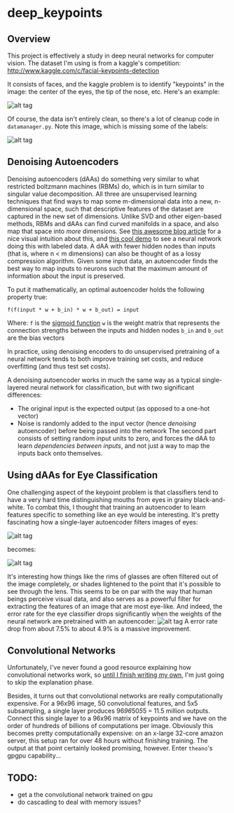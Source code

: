 # deep_keypoints #

## Overview ##

This project is effectively a study in deep neural networks for computer vision. The dataset I'm using is from a kaggle's competition: http://www.kaggle.com/c/facial-keypoints-detection

It consists of faces, and the kaggle problem is to identify "keypoints" in the image: the center of the eyes, the tip of the nose, etc. Here's an example:

![alt tag](https://raw.github.com/cowpig/deep_keypoints/master/imgs/face_with_keypoints.png)

Of course, the data isn't entirely clean, so there's a lot of cleanup code in `datamanager.py`. Note this image, which is missing some of the labels:

![alt tag](https://raw.github.com/cowpig/deep_keypoints/master/imgs/face_missing_keypoints.png)

## Denoising Autoencoders ##

Denoising autoencoders (dAAs) do something very similar to what restricted boltzmann machines (RBMs) do, which is in turn similar to singular value decomposition. All three are unsupervised learning techniques that find ways to map some m-dimensional data into a new, n-dimensional space, such that descriptive features of the dataset are captured in the new set of dimensions.
Unlike SVD and other eigen-based methods, RBMs and dAAs can find curved manifolds in a space, and also map that space into *more* dimensions. See [this awesome blog article](http://colah.github.io/posts/2014-03-NN-Manifolds-Topology/) for a nice visual intuition about this, and [this cool demo](http://cs.stanford.edu/people/karpathy/convnetjs//demo/classify2d.html) to see a neural network doing this with labeled data.
A dAA with fewer hidden nodes than inputs (that is, where n < m dimensions) can also be thought of as a lossy compression algorithm. Given some input data, an autoencoder finds the best way to map inputs to neurons such that the maximum amount of information about the input is preserved. 

To put it mathematically, an optimal autoencoder holds the following property true:

`f(f(input * w + b_in) * w + b_out) = input`

Where:
`f` is the [sigmoid function](http://mathworld.wolfram.com/SigmoidFunction.html)
`w` is the weight matrix that represents the connection strengths between the inputs and hidden nodes
`b_in` and `b_out` are the bias vectors

In practice, using denoising encoders to do unsupervised pretraining of a neural network tends to both improve training set costs, and reduce overfitting (and thus test set costs).

A denoising autoencoder works in much the same way as a typical single-layered neural network for classification, but with two significant differences:
* The original input is the expected output (as opposed to a one-hot vector)
* Noise is randomly added to the input vector (hence *denoising* autoencoder) before being passed into the network
The second part consists of setting random input units to zero, and forces the dAA to learn *dependencies between inputs*, and not just a way to map the inputs back onto themselves.

## Using dAAs for Eye Classification ##

One challenging aspect of the keypoint problem is that classifiers tend to have a very hard time distinguishing mouths from eyes in grainy black-and-white. To combat this, I thought that training an autoencoder to learn features specific to something like an eye would be interesting. 
It's pretty fascinating how a single-layer autoencoder filters images of eyes:

![alt tag](https://raw.github.com/cowpig/deep_keypoints/master/imgs/eyes_original.png)

becomes:

![alt tag](https://raw.github.com/cowpig/deep_keypoints/master/imgs/eyes_recreated_epoch_14500.png)

It's interesting how things like the rims of glasses are often filtered out of the image completely, or shades lightened to the point that it's possible to see through the lens. This seems to be on par with the way that human beings perceive visual data, and also serves as a powerful filter for extracting the features of an image that are most eye-like.
And indeed, the error rate for the eye classifier drops significantly when the weights of the neural network are pretrained with an autoencoder:
![alt tag](https://raw.github.com/cowpig/deep_keypoints/master/imgs/compare_networks.png)
A error rate drop from about 7.5% to about 4.9% is a massive improvement.

## Convolutional Networks ##

Unfortunately, I've never found a good resource explaining how convolutional networks work, so [until I finish writing my own](https://github.com/cowpig/SuperVision-Explained), I'm just going to skip the explanation phase.

Besides, it turns out that convolutional networks are really computationally expensive. For a 96x96 image, 50 convolutional features, and 5x5 subsampling, a single layer produces 96*96*50*5*5 = 11.5 million outputs. Connect this single layer to a 96x96 matrix of keypoints and we have on the order of hundreds of billions of computations per image. Obviously this becomes pretty computationally expensive: on an x-large 32-core amazon server, this setup ran for over 48 hours without finishing training. The output at that point certainly looked promising, however.
Enter `theano`'s gpgpu capability...

## TODO: ##

* get a the convolutional network trained on gpu
* do cascading to deal with memory issues?
